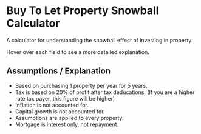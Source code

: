 
# Buy To Let Property Snowball Calculator
A calculator for understanding the snowball effect of investing in property.

Hover over each field to see a more detailed explanation.

## Assumptions / Explanation
* Based on purchasing 1 property per year for 5 years.
* Tax is based on 20% of profit after tax deducations.
(If you are a higher rate tax payer, this figure will be higher)
* Inflation is not accounted for.
* Capital growth is not accounted for.
* Assumptions are applied to every property.
* Mortgage is interest only, not repayment.

